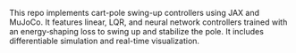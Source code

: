 This repo implements cart-pole swing-up controllers using JAX and MuJoCo. It features linear, LQR, and neural network controllers trained with an energy‐shaping loss to swing up and stabilize the pole. It includes differentiable simulation and real-time visualization.
